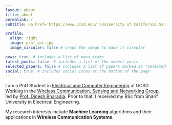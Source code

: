 ```yaml
---
layout: about
title: about
permalink: /
subtitle: <a href='https://www.ucsd.edu/'>University of California San Diego</a>

profile:
  align: right
  image: prof_pic.jpg
  image_circular: false # crops the image to make it circular

news: true  # includes a list of news items
latest_posts: false  # includes a list of the newest posts
selected_papers: false # includes a list of papers marked as "selected={true}"
social: true  # includes social icons at the bottom of the page
---
```

I am a PhD Student in <a href=''>Electrical and Computer Engineering</a> at UCSD Working in the <a href='https://wcsng.ucsd.edu/'>Wireless Communication, Sensing and Networking Group</a>, led by <a href='https://dineshb-ucsd.github.io/'>Prof. Dinesh Bharadia</a>. Prior to that, I received my BSc from Sharif University in Electrical Engineering.

My research interests include **Machine Learning** algorithms and their applications in **Wireless Communication Systems**. 
